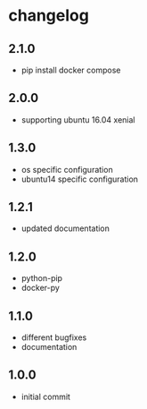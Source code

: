 # changelog

## 2.1.0

- pip install docker compose

## 2.0.0

- supporting ubuntu 16.04 xenial

## 1.3.0

- os specific configuration
- ubuntu14 specific configuration

## 1.2.1

- updated documentation

## 1.2.0

- python-pip
- docker-py

## 1.1.0

- different bugfixes
- documentation

## 1.0.0

- initial commit